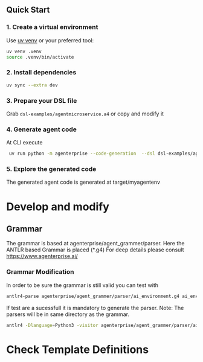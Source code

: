 ## Quick Start

### 1. Create a virtual environment

Use [uv venv](https://github.com/astral-sh/uv) or your preferred tool:

```bash
uv venv .venv
source .venv/bin/activate
```

### 2. Install dependencies

```bash
uv sync --extra dev
```

### 3. Prepare your DSL file

Grab `dsl-examples/agentmicroservice.a4` or copy and modify it

### 4. Generate agent code

At CLI execute
```bash
 uv run python -m agenterprise --code-generation  --dsl dsl-examples/agentmicroservice-localtemplates.dsl --target target/myagentenv  
```

### 5. Explore the generated code

The generated agent code is generated at target/myagentenv  

# Develop and modify
## Grammar

The grammar is based at agenterprise/agent_grammer/parser. Here the ANTLR based Grammar is placed (*.g4)
For deep details please consult https://www.agenterprise.ai/

### Grammar Modification 
In order to be sure the grammar is still valid you can test with 
```bash
antlr4-parse agenterprise/agent_grammer/parser/ai_environment.g4 ai_envDef dsl-examples/agentmicroservice-githubtemplates.dsl 
```
If test are a sucessfull it is mandatory to generate the parser. 
Note: The parsers will be in same directory as the grammar. 
```bash
antlr4 -Dlanguage=Python3 -visitor agenterprise/agent_grammer/parser/ai_environment.g4
```

# Check Template Definitions
